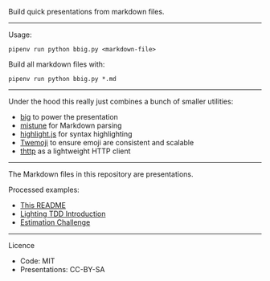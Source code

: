 Build quick presentations from markdown files.

---

Usage:

```
pipenv run python bbig.py <markdown-file>
```

Build all markdown files with:

```
pipenv run python bbig.py *.md
```

---

Under the hood this really just combines a bunch of smaller utilities:

- [big](https://github.com/tmcw/big/) to power the presentation
- [mistune](https://mistune.lepture.com/en/latest/) for Markdown parsing
- [highlight.js](https://highlightjs.org/) for syntax highlighting
- [Twemoji](https://twemoji.twitter.com/) to ensure emoji are consistent and scalable
- [thttp](https://github.com/sesh/thttp) as a lightweight HTTP client

---

The Markdown files in this repository are presentations.

Processed examples:

- [This README](https://sesh.github.io/quick-presentations/README.html)
- [Lighting TDD Introduction](https://sesh.github.io/quick-presentations/tdd-general.html)
- [Estimation Challenge](https://sesh.github.io/quick-presentations/pragprog-challenges.html)

---

Licence

- Code: MIT
- Presentations: CC-BY-SA
